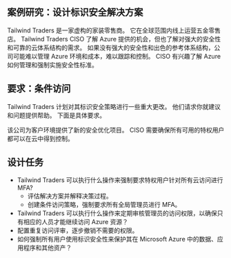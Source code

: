 ## <a name="case-study-design-an-identity-security-solution"></a>案例研究：设计标识安全解决方案

Tailwind Traders 是一家虚构的家装零售商。 它在全球范围内线上运营五金零售店。 Tailwind Traders CISO 了解 Azure 提供的机会，但也了解对强大的安全性和可靠的云体系结构的需求。 如果没有强大的安全性和出色的参考体系结构，公司可能难以管理 Azure 环境和成本，难以跟踪和控制。 CISO 有兴趣了解 Azure 如何管理和强制实施安全性标准。

## <a name="requirements-conditional-access"></a>要求：条件访问

Tailwind Traders 计划对其标识安全策略进行一些重大更改。 他们请求你就建议和问题提供帮助。 下面是具体要求。

该公司为客户环境提供了新的安全优化项目。 CISO 需要确保所有可用的特权用户都可以在云中得到控制。

## <a name="design-tasks"></a>设计任务

* Tailwind Traders 可以执行什么操作来强制要求特权用户针对所有云访问进行 MFA?
    * 评估解决方案并解释决策过程。
    * 创建条件访问策略，强制要求所有全局管理员进行 MFA。
* Tailwind Traders 可以执行什么操作来定期审核管理员的访问权限，以确保只有相应的人员才能继续访问 Azure 资源？
* 配置重复访问评审，逐步撤销不需要的权限。
* 如何强制所有用户使用标识安全性来保护其在 Microsoft Azure 中的数据、应用程序和其他资产？